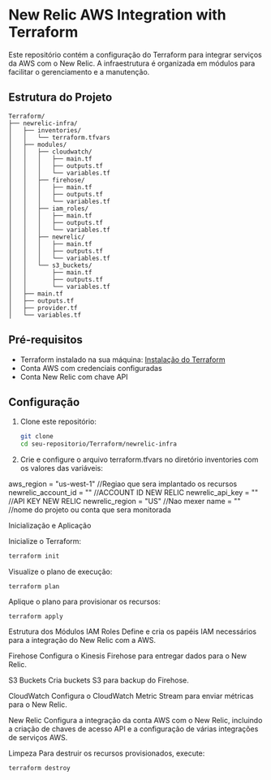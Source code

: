 # New Relic AWS Integration with Terraform

Este repositório contém a configuração do Terraform para integrar serviços da AWS com o New Relic. A infraestrutura é organizada em módulos para facilitar o gerenciamento e a manutenção.

## Estrutura do Projeto

```
Terraform/
├── newrelic-infra/
│   ├── inventories/
│   │   └── terraform.tfvars
│   ├── modules/
│   │   ├── cloudwatch/
│   │   │   ├── main.tf
│   │   │   ├── outputs.tf
│   │   │   └── variables.tf
│   │   ├── firehose/
│   │   │   ├── main.tf
│   │   │   ├── outputs.tf
│   │   │   └── variables.tf
│   │   ├── iam_roles/
│   │   │   ├── main.tf
│   │   │   ├── outputs.tf
│   │   │   └── variables.tf
│   │   ├── newrelic/
│   │   │   ├── main.tf
│   │   │   ├── outputs.tf
│   │   │   └── variables.tf
│   │   └── s3_buckets/
│   │       ├── main.tf
│   │       ├── outputs.tf
│   │       └── variables.tf
│   ├── main.tf
│   ├── outputs.tf
│   ├── provider.tf
│   └── variables.tf

```


## Pré-requisitos

- Terraform instalado na sua máquina: [Instalação do Terraform](https://learn.hashicorp.com/terraform/getting-started/install.html)
- Conta AWS com credenciais configuradas
- Conta New Relic com chave API

## Configuração

1. Clone este repositório:

   ```sh
   git clone 
   cd seu-repositorio/Terraform/newrelic-infra


2. Crie e configure o arquivo terraform.tfvars no diretório inventories com os valores das variáveis:

aws_region = "us-west-1" //Regiao que sera implantado os recursos
newrelic_account_id = "" //ACCOUNT ID NEW RELIC
newrelic_api_key = "" //API KEY NEW RELIC
newrelic_region = "US" //Nao mexer
name = "" //nome do projeto ou conta que sera monitorada


Inicialização e Aplicação

Inicialize o Terraform:

```sh
terraform init
```

Visualize o plano de execução:

```hcl
terraform plan
```

Aplique o plano para provisionar os recursos:

```hcl
terraform apply
```

Estrutura dos Módulos
IAM Roles
Define e cria os papéis IAM necessários para a integração do New Relic com a AWS.

Firehose
Configura o Kinesis Firehose para entregar dados para o New Relic.

S3 Buckets
Cria buckets S3 para backup do Firehose.

CloudWatch
Configura o CloudWatch Metric Stream para enviar métricas para o New Relic.

New Relic
Configura a integração da conta AWS com o New Relic, incluindo a criação de chaves de acesso API e a configuração de várias integrações de serviços AWS.

Limpeza
Para destruir os recursos provisionados, execute:

```hcl
terraform destroy